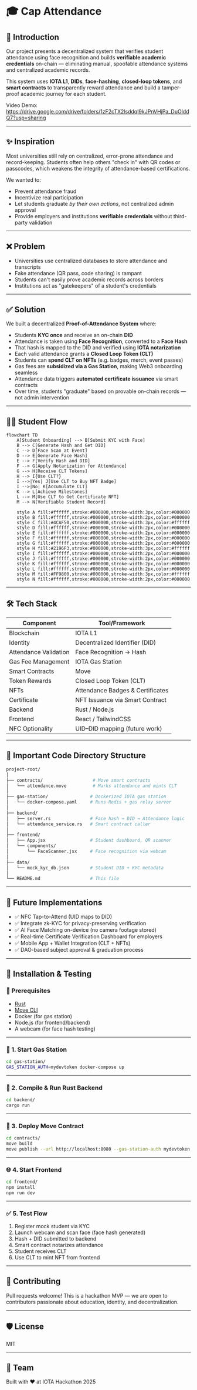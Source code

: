 # 🎓 Cap Attendance

## 🧠 Introduction
Our project presents a decentralized system that verifies student attendance using face recognition and builds **verifiable academic credentials** on-chain — eliminating manual, spoofable attendance systems and centralized academic records.

This system uses **IOTA L1**, **DIDs**, **face-hashing**, **closed-loop tokens**, and **smart contracts** to transparently reward attendance and build a tamper-proof academic journey for each student.


Video Demo: https://drive.google.com/drive/folders/1zF2cTX2lsddqI9kJPnVHjPa_DuOlddQ7?usp=sharing

---

## ✨ Inspiration
Most universities still rely on centralized, error-prone attendance and record-keeping. Students often help others "check in" with QR codes or passcodes, which weakens the integrity of attendance-based certifications.

We wanted to:
- Prevent attendance fraud
- Incentivize real participation
- Let students graduate *by their own actions*, not centralized admin approval
- Provide employers and institutions **verifiable credentials** without third-party validation

---

## ❌ Problem
- Universities use centralized databases to store attendance and transcripts
- Fake attendance (QR pass, code sharing) is rampant
- Students can't easily prove academic records across borders
- Institutions act as "gatekeepers" of a student's credentials

---

## ✅ Solution
We built a decentralized **Proof-of-Attendance System** where:
- Students **KYC once** and receive an on-chain **DID**
- Attendance is taken using **Face Recognition**, converted to a **Face Hash**
- That hash is mapped to the DID and verified using **IOTA notarization**
- Each valid attendance grants a **Closed Loop Token (CLT)**
- Students can **spend CLT on NFTs** (e.g. badges, merch, event passes)
- Gas fees are **subsidized via a Gas Station**, making Web3 onboarding seamless
- Attendance data triggers **automated certificate issuance** via smart contracts
- Over time, students "graduate" based on provable on-chain records — not admin intervention

---

## 👨‍🎓 Student Flow

```mermaid
flowchart TD
    A[Student Onboarding] --> B[Submit KYC with Face]
    B --> C[Generate Hash and Get DID]
    C --> D[Face Scan at Event]
    D --> E[Generate Face Hash]
    E --> F[Verify Hash and DID]
    F --> G[Apply Notarization for Attendance]
    G --> H[Receive CLT Tokens]
    H --> I{Use CLT?}
    I -->|Yes| J[Use CLT to Buy NFT Badge]
    I -->|No| K[Accumulate CLT]
    K --> L[Achieve Milestones]
    L --> M[Use CLT to Get Certificate NFT]
    M --> N[Verifiable Student Record]
    
    style A fill:#ffffff,stroke:#000000,stroke-width:3px,color:#000000
    style B fill:#ffffff,stroke:#000000,stroke-width:2px,color:#000000
    style C fill:#4CAF50,stroke:#000000,stroke-width:3px,color:#ffffff
    style D fill:#ffffff,stroke:#000000,stroke-width:2px,color:#000000
    style E fill:#ffffff,stroke:#000000,stroke-width:2px,color:#000000
    style F fill:#ffffff,stroke:#000000,stroke-width:2px,color:#000000
    style G fill:#ffffff,stroke:#000000,stroke-width:2px,color:#000000
    style H fill:#2196F3,stroke:#000000,stroke-width:3px,color:#ffffff
    style I fill:#ffffff,stroke:#000000,stroke-width:2px,color:#000000
    style J fill:#ffffff,stroke:#000000,stroke-width:2px,color:#000000
    style K fill:#ffffff,stroke:#000000,stroke-width:2px,color:#000000
    style L fill:#ffffff,stroke:#000000,stroke-width:2px,color:#000000
    style M fill:#FF9800,stroke:#000000,stroke-width:3px,color:#ffffff
    style N fill:#ffffff,stroke:#000000,stroke-width:2px,color:#000000
```

---

## 🛠️ Tech Stack

| Component             | Tool/Framework                  |
| --------------------- | ------------------------------- |
| Blockchain            | IOTA L1                         |
| Identity              | Decentralized Identifier (DID)  |
| Attendance Validation | Face Recognition → Hash         |
| Gas Fee Management    | IOTA Gas Station                |
| Smart Contracts       | Move                            |
| Token Rewards         | Closed Loop Token (CLT)         |
| NFTs                  | Attendance Badges & Certificates|
| Certificate           | NFT Issuance via Smart Contract |
| Backend               | Rust / Node.js                  |
| Frontend              | React / TailwindCSS             |
| NFC Optionality       | UID–DID mapping (future work)   |

---

##  📁 Important Code Directory Structure

```bash
project-root/
│
├── contracts/                   # Move smart contracts
│   └── attendance.move          # Marks attendance and mints CLT
│
├── gas-station/                # Dockerized IOTA gas station
│   └── docker-compose.yaml     # Runs Redis + gas relay server
│
├── backend/
│   ├── server.rs               # Face hash → DID → Attendance logic
│   └── attendance_service.rs   # Smart contract caller
│
├── frontend/
│   ├── App.jsx                 # Student dashboard, QR scanner
│   └── components/
│       └── FaceScanner.jsx     # Face recognition via webcam
│
├── data/
│   └── mock_kyc_db.json        # Student DID + KYC metadata
│
└── README.md                   # This file
```

---

## 🚀 Future Implementations

* ✅ NFC Tap-to-Attend (UID maps to DID)
* ✅ Integrate zk-KYC for privacy-preserving verification
* ✅ AI Face Matching on-device (no camera footage stored)
* ✅ Real-time Certificate Verification Dashboard for employers
* ✅ Mobile App + Wallet Integration (CLT + NFTs)
* ✅ DAO-based subject approval & graduation process

---

## 🧪 Installation & Testing

### 🔧 Prerequisites

* [Rust](https://www.rust-lang.org/)
* [Move CLI](https://github.com/move-language/move)
* Docker (for gas station)
* Node.js (for frontend/backend)
* A webcam (for face hash testing)

---

### 🐳 1. Start Gas Station

```bash
cd gas-station/
GAS_STATION_AUTH=mydevtoken docker-compose up
```

---

### 🦀 2. Compile & Run Rust Backend

```bash
cd backend/
cargo run
```

---

### 🧠 3. Deploy Move Contract

```bash
cd contracts/
move build
move publish --url http://localhost:8080 --gas-station-auth mydevtoken
```

---

### 🌐 4. Start Frontend

```bash
cd frontend/
npm install
npm run dev
```

---

### ✅ 5. Test Flow

1. Register mock student via KYC
2. Launch webcam and scan face (face hash generated)
3. Hash + DID submitted to backend
4. Smart contract notarizes attendance
5. Student receives CLT
6. Use CLT to mint NFT from frontend

---

## 🏁 Contributing

Pull requests welcome! This is a hackathon MVP — we are open to contributors passionate about education, identity, and decentralization.

---

## 🛡 License

MIT

---

## 🙌 Team

Built with ❤️ at IOTA Hackathon 2025
